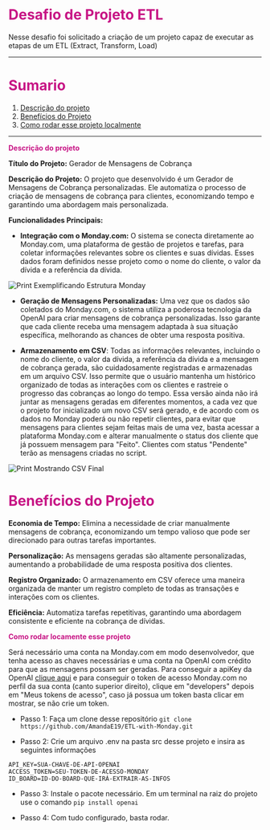 # <font color="#C71585">**Desafio de Projeto ETL**</font>

Nesse desafio foi solicitado a criação de um projeto capaz de executar as etapas de um ETL (Extract, Transform, Load)

*******
# <font color="#C71585">**Sumario**</font>
 1. [Descrição do projeto](#project_description)
 2. [Benefícios do Projeto](#benefits)
 3. [Como rodar esse projeto localmente](#initializingapp)
*******

<div id="project_description>

# <font color="#C71585">**Descrição do projeto**</font> 

**Título do Projeto:** Gerador de Mensagens de Cobrança

**Descrição do Projeto:** O projeto que desenvolvido é um Gerador de Mensagens de Cobrança personalizadas. Ele automatiza o processo de criação de mensagens de cobrança para clientes, economizando tempo e garantindo uma abordagem mais personalizada.

**Funcionalidades Principais:**

* **Integração com o Monday.com:** O sistema se conecta diretamente ao Monday.com, uma plataforma de gestão de projetos e tarefas, para coletar informações relevantes sobre os clientes e suas dívidas. Esses dados foram definidos nesse projeto como o nome do cliente, o valor da dívida e a referência da dívida.

![Print Exemplificando Estrutura Monday](image.png)

* **Geração de Mensagens Personalizadas:** Uma vez que os dados são coletados do Monday.com, o sistema utiliza a poderosa tecnologia da OpenAI para criar mensagens de cobrança personalizadas. Isso garante que cada cliente receba uma mensagem adaptada à sua situação específica, melhorando as chances de obter uma resposta positiva.

* **Armazenamento em CSV**: Todas as informações relevantes, incluindo o nome do cliente, o valor da dívida, a referência da dívida e a mensagem de cobrança gerada, são cuidadosamente registradas e armazenadas em um arquivo CSV. Isso permite que o usuário mantenha um histórico organizado de todas as interações com os clientes e rastreie o progresso das cobranças ao longo do tempo. Essa versão ainda não irá juntar as mensagens geradas em diferentes momentos, a cada vez que o projeto for inicializado um novo CSV será gerado, e de acordo com os dados no Monday poderá ou não repetir clientes, para evitar que mensagens para clientes sejam feitas mais de uma vez, basta acessar a plataforma Monday.com e alterar manualmente o status dos cliente que já possuem mensagem para "Feito". Clientes com status "Pendente" terão as mensagens criadas no script.

![Print Mostrando CSV Final](image_csv.png)

</div>

<div id="benefits">

# <font color="#C71585">**Benefícios do Projeto**</font>

**Economia de Tempo:** Elimina a necessidade de criar manualmente mensagens de cobrança, economizando um tempo valioso que pode ser direcionado para outras tarefas importantes.

**Personalização:** As mensagens geradas são altamente personalizadas, aumentando a probabilidade de uma resposta positiva dos clientes.

**Registro Organizado:** O armazenamento em CSV oferece uma maneira organizada de manter um registro completo de todas as transações e interações com os clientes.

**Eficiência:** Automatiza tarefas repetitivas, garantindo uma abordagem consistente e eficiente na cobrança de dívidas.

</div>

<div id="initializingapp>

# <font color="#C71585">**Como rodar locamente esse projeto**</font>

Será necessário uma conta na Monday.com em modo desenvolvedor, que tenha acesso as chaves necessárias e uma conta na OpenAI com crédito para que as mensagens possam ser geradas. Para conseguir a apiKey da OpenAI [clique aqui](https://platform.openai.com/account/api-keys) e para conseguir o token de acesso Monday.com no perfil da sua conta (canto superior direito), clique em "developers" depois em "Meus tokens de acesso", caso já possua um token basta clicar em mostrar, se não crie um token.
* Passo 1: Faça um clone desse repositório
```git clone https://github.com/AmandaE19/ETL-with-Monday.git```

* Passo 2: Crie um arquivo .env na pasta src desse projeto e insira as seguintes informações
```
API_KEY=SUA-CHAVE-DE-API-OPENAI
ACCESS_TOKEN=SEU-TOKEN-DE-ACESSO-MONDAY
ID_BOARD=ID-DO-BOARD-QUE-IRÁ-EXTRAIR-AS-INFOS
```

* Passo 3: Instale o pacote necessário. Em um terminal na raiz do projeto use o comando ```pip install openai```

* Passo 4: Com tudo configurado, basta rodar.